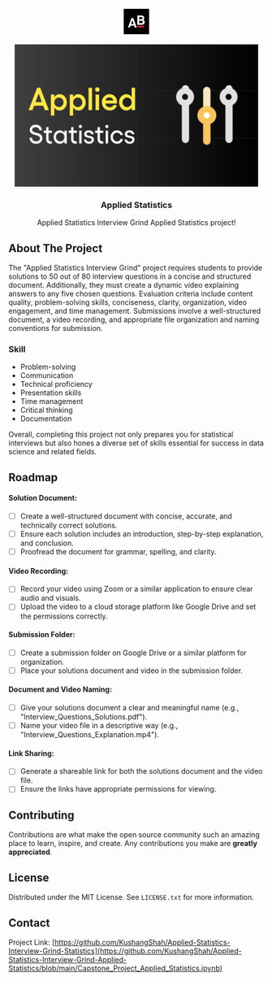 <!-- PROJECT LOGO -->
<br/>
<div align="center">
  <a href="https://github.com/KushangShah/Applied-Statistics-Interview-Grind-Applied-Statistics/blob/main/Capstone_Project_Applied_Statistics.ipynb">
    <img src="images/almabetter_logo.jpeg" alt="Logo" width="50" height="50">
    <br><br>
    <img src="images/Applied_Statistics_4ed1a3c88a.png" alt="Logo" width="480" height="280">
  </a>

  <h3 align="center">Applied Statistics</h3>

  <p align="center">
    Applied Statistics Interview Grind Applied Statistics project!
  </p>
</div>

<!-- ABOUT THE PROJECT -->
## About The Project

<!--img-->

The "Applied Statistics Interview Grind" project requires students to provide solutions to 50 out of 80 interview questions in a concise and structured document. Additionally, they must create a dynamic video explaining answers to any five chosen questions. Evaluation criteria include content quality, problem-solving skills, conciseness, clarity, organization, video engagement, and time management. Submissions involve a well-structured document, a video recording, and appropriate file organization and naming conventions for submission.


### Skill 
<!-- skills -->
* Problem-solving
* Communication
* Technical proficiency
* Presentation skills
* Time management
* Critical thinking
* Documentation

Overall, completing this project not only prepares you for statistical interviews but also hones a diverse set of skills essential for success in data science and related fields.

<!-- ROADMAP -->
## Roadmap

#### Solution Document:
 - [ ] Create a well-structured document with concise, accurate, and technically correct solutions.
 - [ ] Ensure each solution includes an introduction, step-by-step explanation, and conclusion.
 - [ ] Proofread the document for grammar, spelling, and clarity.

#### Video Recording:
- [ ] Record your video using Zoom or a similar application to ensure clear audio and visuals.
- [ ] Upload the video to a cloud storage platform like Google Drive and set the permissions correctly.

#### Submission Folder:
- [ ] Create a submission folder on Google Drive or a similar platform for organization.
- [ ] Place your solutions document and video in the submission folder.

#### Document and Video Naming:
- [ ] Give your solutions document a clear and meaningful name (e.g., "Interview_Questions_Solutions.pdf").
- [ ] Name your video file in a descriptive way (e.g., "Interview_Questions_Explanation.mp4").

#### Link Sharing:
- [ ] Generate a shareable link for both the solutions document and the video file.
- [ ] Ensure the links have appropriate permissions for viewing.

<!-- CONTRIBUTING -->
## Contributing

Contributions are what make the open source community such an amazing place to learn, inspire, and create. Any contributions you make are **greatly appreciated**.

<!-- LICENSE -->
## License

Distributed under the MIT License. See `LICENSE.txt` for more information.

<!-- CONTACT -->
## Contact

Project Link: [https://github.com/KushangShah/Applied-Statistics-Interview-Grind-Statistics](https://github.com/KushangShah/Applied-Statistics-Interview-Grind-Applied-Statistics/blob/main/Capstone_Project_Applied_Statistics.ipynb)

